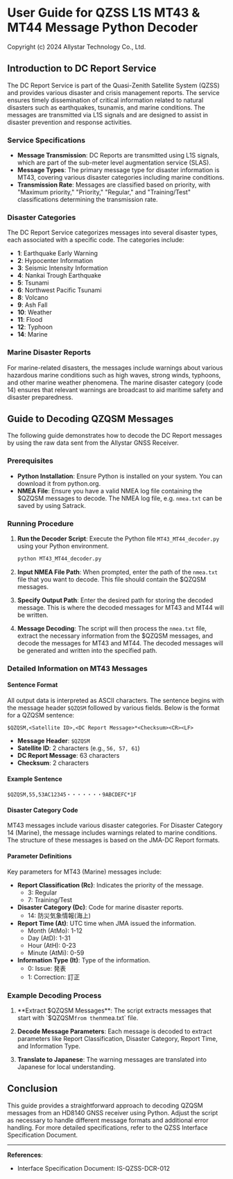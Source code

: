 # User Guide for QZSS L1S MT43 & MT44 Message Python Decoder
Copyright (c) 2024 Allystar Technology Co., Ltd.

## Introduction to DC Report Service
The DC Report Service is part of the Quasi-Zenith Satellite System (QZSS) and provides various disaster and crisis management reports. The service ensures timely dissemination of critical information related to natural disasters such as earthquakes, tsunamis, and marine conditions. The messages are transmitted via L1S signals and are designed to assist in disaster prevention and response activities.

### Service Specifications
- **Message Transmission**: DC Reports are transmitted using L1S signals, which are part of the sub-meter level augmentation service (SLAS).
- **Message Types**: The primary message type for disaster information is MT43, covering various disaster categories including marine conditions.
- **Transmission Rate**: Messages are classified based on priority, with "Maximum priority," "Priority," "Regular," and "Training/Test" classifications determining the transmission rate.

### Disaster Categories
The DC Report Service categorizes messages into several disaster types, each associated with a specific code. The categories include:
- **1**: Earthquake Early Warning
- **2**: Hypocenter Information
- **3**: Seismic Intensity Information
- **4**: Nankai Trough Earthquake
- **5**: Tsunami
- **6**: Northwest Pacific Tsunami
- **8**: Volcano
- **9**: Ash Fall
- **10**: Weather
- **11**: Flood
- **12**: Typhoon
- **14**: Marine

### Marine Disaster Reports
For marine-related disasters, the messages include warnings about various hazardous marine conditions such as high waves, strong winds, typhoons, and other marine weather phenomena. The marine disaster category (code 14) ensures that relevant warnings are broadcast to aid maritime safety and disaster preparedness.

## Guide to Decoding QZQSM Messages

The following guide demonstrates how to decode the DC Report messages by using the raw data sent from the Allystar GNSS Receiver.

### Prerequisites
- **Python Installation**: Ensure Python is installed on your system. You can download it from python.org.
- **NMEA File**: Ensure you have a valid NMEA log file containing the $QZQSM messages to decode. The NMEA log file, e.g. `nmea.txt` can be saved by using Satrack.

### Running Procedure
1. **Run the Decoder Script**:
   Execute the Python file `MT43_MT44_decoder.py` using your Python environment.
   ```bash
   python MT43_MT44_decoder.py
   ```

2. **Input NMEA File Path**:
   When prompted, enter the path of the `nmea.txt` file that you want to decode. This file should contain the $QZQSM messages.

3. **Specify Output Path**:
   Enter the desired path for storing the decoded message. This is where the decoded messages for MT43 and MT44 will be written.

4. **Message Decoding**:
   The script will then process the `nmea.txt` file, extract the necessary information from the $QZQSM messages, and decode the messages for MT43 and MT44. The decoded messages will be generated and written into the specified path.

### Detailed Information on MT43 Messages
#### Sentence Format
All output data is interpreted as ASCII characters. The sentence begins with the message header `$QZQSM` followed by various fields. Below is the format for a QZQSM sentence:
```
$QZQSM,<Satellite ID>,<DC Report Message>*<Checksum><CR><LF>
```
- **Message Header**: `$QZQSM`
- **Satellite ID**: 2 characters (e.g., `56, 57, 61`)
- **DC Report Message**: 63 characters
- **Checksum**: 2 characters

#### Example Sentence
```
$QZQSM,55,53AC12345・・・・・・・9ABCDEFC*1F
```

#### Disaster Category Code
MT43 messages include various disaster categories. For Disaster Category 14 (Marine), the message includes warnings related to marine conditions. The structure of these messages is based on the JMA-DC Report formats.

#### Parameter Definitions
Key parameters for MT43 (Marine) messages include:
- **Report Classification (Rc)**: Indicates the priority of the message.
  - 3: Regular
  - 7: Training/Test
- **Disaster Category (Dc)**: Code for marine disaster reports.
  - 14: 防災気象情報(海上)
- **Report Time (At)**: UTC time when JMA issued the information.
  - Month (AtMo): 1-12
  - Day (AtD): 1-31
  - Hour (AtH): 0-23
  - Minute (AtMi): 0-59
- **Information Type (It)**: Type of the information.
  - 0: Issue: 発表
  - 1: Correction: 訂正

### Example Decoding Process
1. **Extract $QZQSM Messages**:
   The script extracts messages that start with `$QZQSM` from the `nmea.txt` file.
   
2. **Decode Message Parameters**:
   Each message is decoded to extract parameters like Report Classification, Disaster Category, Report Time, and Information Type.

3. **Translate to Japanese**:
   The warning messages are translated into Japanese for local understanding.

## Conclusion
This guide provides a straightforward approach to decoding QZQSM messages from an HD8140 GNSS receiver using Python. Adjust the script as necessary to handle different message formats and additional error handling. For more detailed specifications, refer to the QZSS Interface Specification Document.

---

**References**:
- Interface Specification Document: IS-QZSS-DCR-012 
